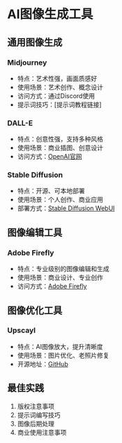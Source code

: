 # AI图像生成工具

## 通用图像生成
### Midjourney
- 特点：艺术性强，画面质感好
- 使用场景：艺术创作、概念设计
- 访问方式：通过Discord使用
- 提示词技巧：[提示词教程链接]

### DALL-E
- 特点：创意性强，支持多种风格
- 使用场景：商业插图、创意设计
- 访问方式：[OpenAI官网](https://openai.com/dall-e-2)

### Stable Diffusion
- 特点：开源、可本地部署
- 使用场景：个人创作、商业应用
- 部署方式：[Stable Diffusion WebUI](https://github.com/AUTOMATIC1111/stable-diffusion-webui)

## 图像编辑工具
### Adobe Firefly
- 特点：专业级别的图像编辑和生成
- 使用场景：商业设计、专业创作
- 访问方式：[Adobe Firefly](https://firefly.adobe.com)

## 图像优化工具
### Upscayl
- 特点：AI图像放大，提升清晰度
- 使用场景：图片优化、老照片修复
- 开源地址：[GitHub](https://github.com/upscayl/upscayl)

## 最佳实践
1. 版权注意事项
2. 提示词编写技巧
3. 图像后期处理
4. 商业使用注意事项
